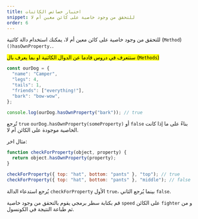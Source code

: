 ```yaml
---
title: اختبار خصائص الكائنات
snippet: للتحقق من وجود خاصية على كائن معين أم لا
order: 6
---
```


للتحقق من وجود خاصية على كائن معين أم لا، يمكنك استخدام دالة كائنية (`Method`)
`()hasOwnProperty.`.

<mark>
ستتعرف في دروس قادما عن الدوال الكائنية او بما يعرف بال (<code>Methods</code>)
</mark>

```js
const ourDog = {
  "name": "Camper",
  "legs": 4,
  "tails": 1,
  "friends": ["everything!"],
  "bark": "bow-wow",
};

console.log(ourDog.hasOwnProperty("bark")); // true
```

تُرجع `true` `ourDog.hasOwnProperty(someProperty)` أو `false` بناءً على ما إذا
كانت الخاصية موجودة على الكائن أم لا.

مثال اخر:

```js
function checkForProperty(object, property) {
  return object.hasOwnProperty(property);
}

checkForProperty({ top: "hat", bottom: "pants" }, "top"); // true
checkForProperty({ top: "hat", bottom: "pants" }, "middle"); // false
```

يُرجع استدعاء الدالة `checkForProperty` الأول `true`، بينما يُرجع الثاني `false`.

<div class="quiz">
قم بكتابة سطر برمجي يقوم بالتحقق من وجود خاصية  <code>speed</code> على الكائن  <code>fighter</code> و من ثم طباعة النتيجة في الكونسول.
</div>
